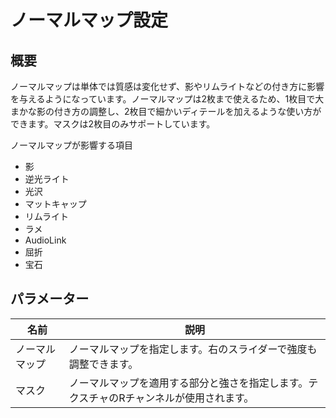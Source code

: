# ノーマルマップ設定

## 概要
ノーマルマップは単体では質感は変化せず、影やリムライトなどの付き方に影響を与えるようになっています。ノーマルマップは2枚まで使えるため、1枚目で大まかな影の付き方の調整し、2枚目で細かいディテールを加えるような使い方ができます。マスクは2枚目のみサポートしています。

ノーマルマップが影響する項目  
- 影
- 逆光ライト
- 光沢
- マットキャップ
- リムライト
- ラメ
- AudioLink
- 屈折
- 宝石

## パラメーター

|名前|説明|
|-|-|
|ノーマルマップ|ノーマルマップを指定します。右のスライダーで強度も調整できます。|
|マスク|ノーマルマップを適用する部分と強さを指定します。テクスチャのRチャンネルが使用されます。|